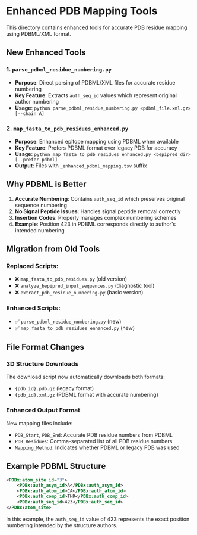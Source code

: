 # Enhanced PDB Mapping Tools

This directory contains enhanced tools for accurate PDB residue mapping using PDBML/XML format.

## New Enhanced Tools

### 1. `parse_pdbml_residue_numbering.py`
- **Purpose**: Direct parsing of PDBML/XML files for accurate residue numbering
- **Key Feature**: Extracts `auth_seq_id` values which represent original author numbering
- **Usage**: `python parse_pdbml_residue_numbering.py <pdbml_file.xml.gz> [--chain A]`

### 2. `map_fasta_to_pdb_residues_enhanced.py`
- **Purpose**: Enhanced epitope mapping using PDBML when available
- **Key Feature**: Prefers PDBML format over legacy PDB for accuracy
- **Usage**: `python map_fasta_to_pdb_residues_enhanced.py <bepipred_dir> [--prefer-pdbml]`
- **Output**: Files with `_enhanced_pdbml_mapping.tsv` suffix

## Why PDBML is Better

1. **Accurate Numbering**: Contains `auth_seq_id` which preserves original sequence numbering
2. **No Signal Peptide Issues**: Handles signal peptide removal correctly
3. **Insertion Codes**: Properly manages complex numbering schemes
4. **Example**: Position 423 in PDBML corresponds directly to author's intended numbering

## Migration from Old Tools

### Replaced Scripts:
- ❌ `map_fasta_to_pdb_residues.py` (old version)
- ❌ `analyze_bepipred_input_sequences.py` (diagnostic tool)
- ❌ `extract_pdb_residue_numbering.py` (basic version)

### Enhanced Scripts:
- ✅ `parse_pdbml_residue_numbering.py` (new)
- ✅ `map_fasta_to_pdb_residues_enhanced.py` (new)

## File Format Changes

### 3D Structure Downloads
The download script now automatically downloads both formats:
- `{pdb_id}.pdb.gz` (legacy format)
- `{pdb_id}.xml.gz` (PDBML format with accurate numbering)

### Enhanced Output Format
New mapping files include:
- `PDB_Start`, `PDB_End`: Accurate PDB residue numbers from PDBML
- `PDB_Residues`: Comma-separated list of all PDB residue numbers
- `Mapping_Method`: Indicates whether PDBML or legacy PDB was used

## Example PDBML Structure
```xml
<PDBx:atom_site id="3">
    <PDBx:auth_asym_id>A</PDBx:auth_asym_id>
    <PDBx:auth_atom_id>CA</PDBx:auth_atom_id>
    <PDBx:auth_comp_id>THR</PDBx:auth_comp_id>
    <PDBx:auth_seq_id>423</PDBx:auth_seq_id>
</PDBx:atom_site>
```

In this example, the `auth_seq_id` value of 423 represents the exact position numbering intended by the structure authors.